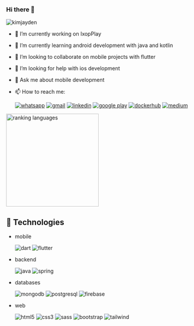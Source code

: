 ### Hi there 👋 

<p align="left"> <img src="https://komarev.com/ghpvc/?username=jonatascaetano&label=Profile%20views&color=0e75b6&style=flat" alt="kimjayden" /> </p>


<!--
**jonatascaetano/jonatascaetano** is a ✨ _special_ ✨ repository because its `README.md` (this file) appears on your GitHub profile.

Here are some ideas to get you started:
-->

- 🔭 I’m currently working on IxopPlay
- 🌱 I’m currently learning android development with java and kotlin
- 👯 I’m looking to collaborate on mobile projects with flutter
- 🤔 I’m looking for help with ios development
- 💬 Ask me about mobile development
- 📫 How to reach me:

  




  <div style="display: inline_block">
  <a href = "https://api.whatsapp.com/send?phone=5514991648334&text=Ol%C3%A1%2C%20Jonatas" target="_blank"> <img  alt="whatsapp"  src="https://img.shields.io/badge/WhatsApp-25D366?style=for-the-badge&logo=whatsapp&logoColor=white" target="_blank"></a> 
  <a href = "mailto:jonatas.calves@gmail.com"> <img  alt="gmail"  src="https://img.shields.io/badge/Gmail-D14836?style=for-the-badge&logo=gmail&logoColor=white" target="_blank"></a>
  <a href="https://www.linkedin.com/in/jonatascaetano/" target="_blank"> <img  alt="linkedin"  src="https://img.shields.io/badge/-LinkedIn-%230077B5?style=for-the-badge&logo=linkedin&logoColor=white" target="_blank"></a>
  <a href ="https://play.google.com/store/apps/developer?id=jonatas" target="_blank"> <img  alt="google play"  src="https://img.shields.io/badge/Google_Play-414141?style=for-the-badge&logo=google-play&logoColor=white" target="_blank"></a>
  <a href ="https://hub.docker.com/u/jonatascaetano" target="_blank"> <img  alt="dockerhub"  src="https://img.shields.io/badge/docker-%230db7ed.svg?style=for-the-badge&logo=docker&logoColor=white" target="_blank"></a>
  <a href ="https://medium.com/@jonatas.calves" target="_blank"> <img  alt="medium"  src="https://img.shields.io/badge/Medium-12100E?style=for-the-badge&logo=medium&logoColor=white" target="_blank"></a>

</div> 

<img alt="ranking languages" height="250px" src="https://github-readme-stats.vercel.app/api/top-langs/?username=jonatascaetano&locale=en&hide=markifile"/>

## 🚀 Technologies

- mobile
  
  <img alt="dart" src="https://img.shields.io/badge/Dart-0175C2?style=for-the-badge&logo=dart&logoColor=white" /> 
  <img alt="flutter" src="https://img.shields.io/badge/Flutter-02569B?style=for-the-badge&logo=flutter&logoColor=white" />

- backend
  
  <img alt="java" src="https://img.shields.io/badge/Java-ED8B00?style=for-the-badge&logo=java&logoColor=white" /> 
  <img alt="spring" src="https://img.shields.io/badge/Spring-6DB33F?style=for-the-badge&logo=spring&logoColor=white" />

- databases
  
   <img alt="mongodb" src="https://img.shields.io/badge/MongoDB-4EA94B?style=for-the-badge&logo=mongodb&logoColor=white" />
   <img alt="postgresql" src="https://img.shields.io/badge/PostgreSQL-316192?style=for-the-badge&logo=postgresql&logoColor=white" />
   <img alt="firebase" src="https://img.shields.io/badge/Firebase-FFCA28?style=for-the-badge&logo=firebase&logoColor=white" />

- web

  <img alt="html5" src="https://img.shields.io/badge/HTML-239120?style=for-the-badge&logo=html5&logoColor=white" /> 
  <img alt="css3" src="https://img.shields.io/badge/CSS-239120?&style=for-the-badge&logo=css3&logoColor=white" /> 
  <img alt="sass" src="https://img.shields.io/badge/Sass-CC6699?style=for-the-badge&logo=sass&logoColor=white" /> 
  <img alt="bootstrap" src="https://img.shields.io/badge/Bootstrap-563D7C?style=for-the-badge&logo=bootstrap&logoColor=white" />
  <img alt="tailwind" src="https://img.shields.io/badge/Tailwind_CSS-38B2AC?style=for-the-badge&logo=tailwind-css&logoColor=white" />
 

 

